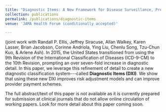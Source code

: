 ```yaml
---
title: "Diagnostic Items: A New Framework for Disease Surveillance, Prediction, and Risk Adjustment"
collection: publications
permalink: /publications/diagnostic-items
venue: 'JAMA Health Forum (conditionally accepted)'

---
```


(joint work with Randall P. Ellis, Jeffrey Siracuse, Allan Walkey, Karen Lasser, Brian Jacobson, Corinne Andriola, Ying Liu, Chenlu Song, Tzu-Chun Kuo, & Arlene Ash). In 2015, the United States transitioned from using the 9th Revision of the International Classification of Diseases (ICD-9-CM) to the 10th Revision, prompting an over seven-fold increase in diagnostic detail. In this paper, we leverage this refinement of detail to create a new diagnostic classification system---called **Diagnostic Items (DXI)**. We show that using these new DXI improves risk adjustment models and can improve provider payment schemes. 

The full abstract/text of this paper is not available as it is currently prepared for submission at clinical journals that do not allow online circulation of working papers. Look for more detail about this paper coming soon. 
